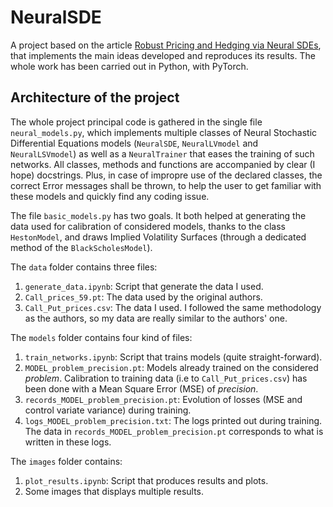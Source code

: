 # NeuralSDE
A project based on the article [Robust Pricing and Hedging via Neural SDEs](https://arxiv.org/abs/2007.04154), that implements the main ideas developed and reproduces its results. The whole work has been carried out in Python, with PyTorch.

## Architecture of the project

The whole project principal code is gathered in the single file `neural_models.py`, which implements multiple classes of Neural Stochastic Differential Equations models (`NeuralSDE`, `NeuralLVmodel` and `NeuralLSVmodel`) as well as a `NeuralTrainer` that eases the training of such networks. All classes, methods and functions are accompanied by clear (I hope) docstrings. Plus, in case of impropre use of the declared classes, the correct Error messages shall be thrown, to help the user to get familiar with these models and quickly find any coding issue.

The file `basic_models.py` has two goals. It both helped at generating the data used for calibration of considered models, thanks to the class `HestonModel`, and draws Implied Volatility Surfaces (through a dedicated method of the `BlackScholesModel`).

The `data` folder contains three files:
1. `generate_data.ipynb`: Script that generate the data I used.
2. `Call_prices_59.pt`: The data used by the original authors.
3. `Call_Put_prices.csv`: The data I used. I followed the same methodology as the authors, so my data are really similar to the authors' one.

The `models` folder contains four kind of files:
1. `train_networks.ipynb`: Script that trains models (quite straight-forward).
2. `MODEL_problem_precision.pt`: Models already trained on the considered *problem*. Calibration to training data (i.e to `Call_Put_prices.csv`) has been done with a Mean Square Error (MSE) of *precision*.
3. `records_MODEL_problem_precision.pt`: Evolution of losses (MSE and control variate variance) during training.
4. `logs_MODEL_problem_precision.txt`: The logs printed out during training. The data in `records_MODEL_problem_precision.pt` corresponds to what is written in these logs.

The `images` folder contains:
1. `plot_results.ipynb`: Script that produces results and plots.
2. Some images that displays multiple results.





